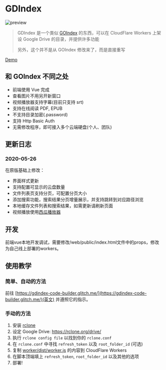 # GDIndex

![preview](https://i.imgur.com/AF89jZI.png)

> GDIndex 是一个类似 [GOIndex](https://github.com/donwa/goindex) 的东西，可以在 CloudFlare Workers 上架设 Google Drive 的目录，并提供许多功能
>
> 另外，这个并不是从 GOIndex 修改来了，而是直接重写

[Demo](https://gdindex-demo.maple3142.workers.dev/)

## 和 GOIndex 不同之处

-   前端使用 Vue 完成
-   查看图片不用另开新窗口
-   视频播放器支持字幕(目前只支持 srt)
-   支持在线阅读 PDF, EPUB
-   不支持目录加密(.password)
-   支持 Http Basic Auth
-   无需修改程序，即可接入多个云端硬盘(个人、团队)

## 更新日志

### 2020-05-26
在原版基础上修改：

-  界面样式更新
-  支持配置可显示的云盘数量
-  文件列表页支持分页，可配置分页大小
-  添加搜索功能，搜索结果分页增量展示，并支持跳转到对应路径浏览
-  本地缓存文件列表和搜索结果，如需更新请刷新页面
-  视频播放使用[西瓜播放器](https://github.com/bytedance/xgplayer)

## 开发
前端vue本地开发调试，需要修改/web/public/index.html文件中的props，修改为自己线上部署的workers。

## 使用教学

### 简单、自动的方法

前往 [https://gdindex-code-builder.glitch.me/](https://gdindex-code-builder.glitch.me/)(英文) 并遵照它的指示。

### 手动的方法

1. 安装 [rclone](https://rclone.org/)
2. 设定 Google Drive: https://rclone.org/drive/
3. 执行 `rclone config file` 以找到你的 `rclone.conf`
4. 在 `rclone.conf` 中寻找 `refresh_token` 以及 `root_folder_id` (可选)
5. 复制 [worker/dist/worker.js](worker/dist/worker.js) 的内容到 CloudFlare Workers
6. 在脚本顶端填上 `refresh_token`, `root_folder_id` 以及其他的选项
7. 部署!
